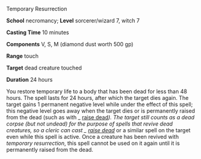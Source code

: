 Temporary Resurrection

**School** necromancy; **Level** sorcerer/wizard 7, witch 7

**Casting Time** 10 minutes

**Components** V, S, M (diamond dust worth 500 gp)

**Range** touch

**Target** dead creature touched

**Duration** 24 hours

You restore temporary life to a body that has been dead for less than 48 hours. The spell lasts for 24 hours, after which the target dies again. The target gains 1 permanent negative level while under the effect of this spell; this negative level goes away when the target dies or is permanently raised from the dead (such as with _ [raise dead](spells/raiseDead.md#_raise-dead)_). The target still counts as a dead corpse (but not undead) for the purpose of spells that revive dead creatures, so a cleric can cast _ [raise dead](spells/raiseDead.md#_raise-dead)_ or a similar spell on the target even while this spell is active. Once a creature has been revived with _temporary resurrection_, this spell cannot be used on it again until it is permanently raised from the dead.

